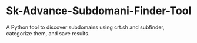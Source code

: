 # Sk-Advance-Subdomani-Finder-Tool
A Python tool to discover subdomains using crt.sh and subfinder, categorize them, and save results.
